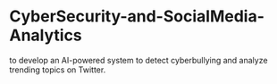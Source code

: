 # CyberSecurity-and-SocialMedia-Analytics
to develop an AI-powered system to detect cyberbullying and analyze trending topics on Twitter.
